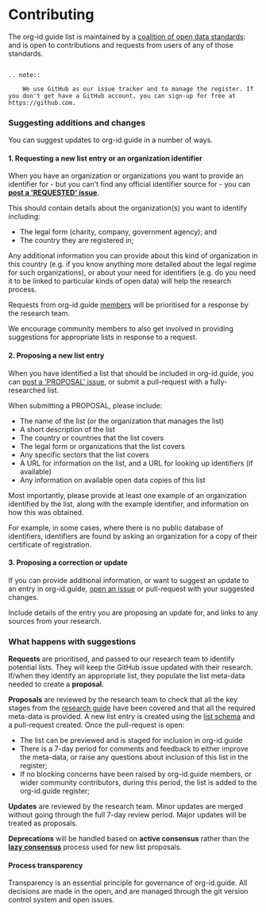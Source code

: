 Contributing
============

The org-id.guide list is maintained by a [coalition of open data standards](members.md): and is open to contributions and requests from users of any of those standards. 

```eval_rst

.. note:: 
    
    We use GitHub as our issue tracker and to manage the register. If you don't get have a GitHub account, you can sign-up for free at https://github.com. 
```

### Suggesting additions and changes

You can suggest updates to org-id.guide in a number of ways. 

#### 1. Requesting a new list entry or an organization identifier

When you have an organization or organizations you want to provide an identifier for - but you can't find any official identifier source for - you can **[post a 'REQUESTED' issue](http://github.com/org-id/register/issues/new?title=REQUEST:%20[Organization%20in%20Country]&body=%3C!--%20%2B%2B%2B%20TEMPLATE%201%3A%20REQUEST%20A%20LIST%20%2B%2B%2B%20--%3E%0A%3C!--%20You%20have%20an%20organization%2Forganization%20to%20identify.%20You%20need%20researchers%20to%20find%20a%20suitable%20list.%20--%3E%0A%0A%23%23%20Request%0A%0A**What%20type%20of%20organization%20do%20you%20want%20identifiers%20for%3F**%20%5B%20Government%20%2F%20NGO%20or%20Charity%20%2F%20Government%20%2F%20other%5D%0A%0A**In%20which%20countries%20are%20the%20organizations%20you%20want%20identifiers%20for%20based%3F**%3A%20%0A%0A**Do%20you%20have%20examples%20of%20organizations%20you%20need%20identifiers%20for%3F**%0A%0A%3C!--%20Providing%20one%20or%20more%20examples%20of%20organisations%20helps%20the%20research%20process%20%20--%3E)**.

This should contain details about the organization(s) you want to identify including:

* The legal form (charity, company, government agency); and
* The country they are registered in;

Any additional information you can provide about this kind of organization in this country (e.g. if you know anything more detailed about the legal regime for such organizations), or about your need for identifiers (e.g. do you need it to be linked to particular kinds of open data) will help the research process.

Requests from org-id.guide [members](members.md) will be prioritised for a response by the research team.

We encourage community members to also get involved in providing suggestions for appropriate lists in response to a request. 

#### 2. Proposing a new list entry

When you have identified a list that should be included in org-id.guide, you can [post a 'PROPOSAL' issue](http://github.com/org-id/register/issues/new?title=PROPOSAL:%20[List%20name%20and%20suggested%20CODE]&body=%3C!--%20You%20have%20found%20a%20list%20or%20organization%20identifiers%2C%20and%20want%20to%20propose%20it%20for%20inclusion%20on%20org-id.guide--%3E%0A%0A%3C!--Please%20provide%20as%20many%20details%20as%20you%20can%20--%3E%0A%0A%23%23%20Proposal%0A%0A**The%20name%20of%20the%20list%2C%20or%20the%20organization%20that%20manages%20the%20list**%0A%0A**A%20suggested%20code%20for%20the%20list%20%5Boptional%5D**%0A%0A**A%20short%20description%20of%20the%20list**%0A%0A**The%20country%20or%20countries%20that%20the%20list%20covers**%0A%0A**The%20legal%20form%20or%20organizations%20that%20the%20list%20covers**%0A%0A**Any%20specific%20sectors%20that%20the%20list%20covers**%0A%0A**A%20URL%20for%20information%20on%20the%20list%2C%20and%20a%20URL%20for%20looking%20up%20identifiers%20%5Bif%20available%5D**%0A%0A**Any%20information%20on%20available%20open%20data%20copies%20of%20this%20list**%0A%0A**One%20or%20more%20examples%20of%20identifier%20from%20this%20list%2C%20and%20how%20you%20found%20them**), or submit a pull-request with a fully-researched list. 

<!-- TODO : ADD LINK ABOVE TO HOW TO MAKE PULL REQUESTS -->

When submitting a PROPOSAL, please include:

* The name of the list (or the organization that manages the list)
* A short description of the list
* The country or countries that the list covers
* The legal form or organizations that the list covers
* Any specific sectors that the list covers
* A URL for information on the list, and a URL for looking up identifiers (if available)
* Any information on available open data copies of this list

Most importantly, please provide at least one example of an organization identified by the list, along with the example identifier, and information on how this was obtained.

For example, in some cases, where there is no public database of identifiers, identifiers are found by asking an organization for a copy of their certificate of registration. 


#### 3. Proposing a correction or update

If you can provide additional information, or want to suggest an update to an entry in org-id.guide, [open an issue](http://github.com/org-id/register/issues/new?title=UPDATE) or pull-request with your suggested changes.

Include details of the entry you are proposing an update for, and links to any sources from your research.

### What happens with suggestions

**Requests** are prioritised, and passed to our research team to identify potential lists. They will keep the GitHub issue updated with their research. If/when they identify an appropriate list, they populate the list meta-data needed to create a **proposal**.

**Proposals** are reviewed by the research team to check that all the key stages from the [research guide](research.md) have been covered and that all the required meta-data is provided. A new list entry is created using the [list schema](schema.md) and a pull-request created. Once the pull-request is open:

* The list can be previewed and is staged for inclusion in org-id.guide
* There is a 7-day period for comments and feedback to either improve the meta-data, or raise any questions about inclusion of this list in the register;
* If no blocking concerns have been raised by org-id.guide members, or wider community contributors, during this period, the list is added to the org-id.guide register;

**Updates** are reviewed by the research team. Minor updates are merged without going through the full 7-day review period. Major updates will be treated as proposals.

**Deprecations** will be handled based on **active consensus** rather than the **[lazy consensus](https://openoffice.apache.org/docs/governance/lazyConsensus.html)** process used for new list proposals. 

#### Process transparency

Transparency is an essential principle for governance of org-id.guide. All decisions are made in the open, and are managed through the git version control system and open issues.

<!--TODO: RESEARCH LINK -->


